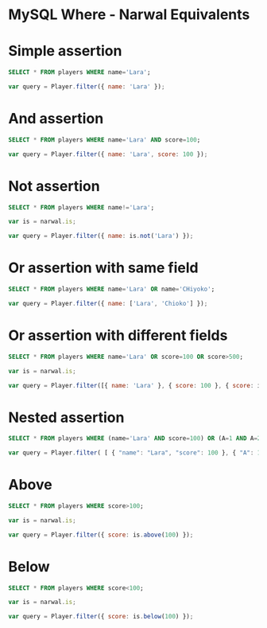 MySQL Where - Narwal Equivalents
================================

# Simple assertion

```sql
SELECT * FROM players WHERE name='Lara';
```

```js
var query = Player.filter({ name: 'Lara' });
```

# And assertion

```sql
SELECT * FROM players WHERE name='Lara' AND score=100;
```

```js
var query = Player.filter({ name: 'Lara', score: 100 });
```

# Not assertion

```sql
SELECT * FROM players WHERE name!='Lara';
```

```js
var is = narwal.is;

var query = Player.filter({ name: is.not('Lara') });
```

# Or assertion with same field

```sql
SELECT * FROM players WHERE name='Lara' OR name='CHiyoko';
```

```js
var query = Player.filter({ name: ['Lara', 'Chioko'] });
```

# Or assertion with different fields

```sql
SELECT * FROM players WHERE name='Lara' OR score=100 OR score>500;
```

```js
var is = narwal.is;

var query = Player.filter([{ name: 'Lara' }, { score: 100 }, { score: is.above(500) }]);
```

# Nested assertion

```sql
SELECT * FROM players WHERE (name='Lara' AND score=100) OR (A=1 AND A=2);
```

```js
var query = Player.filter( [ { "name": "Lara", "score": 100 }, { "A": 1, "B": 2 } ] );
```

# Above

```sql
SELECT * FROM players WHERE score>100;
```

```js
var is = narwal.is;

var query = Player.filter({ score: is.above(100) });
```

# Below

```sql
SELECT * FROM players WHERE score<100;
```

```js
var is = narwal.is;

var query = Player.filter({ score: is.below(100) });
```
